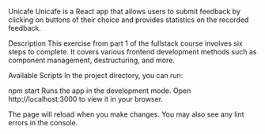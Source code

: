 Unicafe
Unicafe is a React app that allows users to submit feedback by clicking on buttons of their choice and provides statistics on the recorded feedback.

Description
This exercise from part 1 of the fullstack course involves six steps to complete. It covers various frontend development methods such as component management, destructuring, and more.

Available Scripts
In the project directory, you can run:

npm start
Runs the app in the development mode.
Open http://localhost:3000 to view it in your browser.

The page will reload when you make changes.
You may also see any lint errors in the console.
